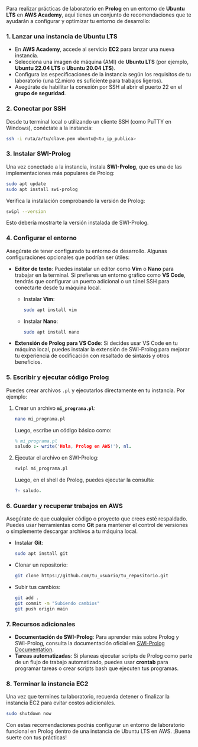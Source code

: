 





Para realizar prácticas de laboratorio en **Prolog** en un entorno de **Ubuntu LTS** en **AWS Academy**, aquí tienes un conjunto de recomendaciones que te ayudarán a configurar y optimizar tu entorno de desarrollo:

### 1. **Lanzar una instancia de Ubuntu LTS**
   - En **AWS Academy**, accede al servicio **EC2** para lanzar una nueva instancia.
   - Selecciona una imagen de máquina (AMI) de **Ubuntu LTS** (por ejemplo, **Ubuntu 22.04 LTS** o **Ubuntu 20.04 LTS**).
   - Configura las especificaciones de la instancia según los requisitos de tu laboratorio (una t2.micro es suficiente para trabajos ligeros).
   - Asegúrate de habilitar la conexión por SSH al abrir el puerto 22 en el **grupo de seguridad**.

### 2. **Conectar por SSH**
   Desde tu terminal local o utilizando un cliente SSH (como PuTTY en Windows), conéctate a la instancia:

   ```bash
   ssh -i ruta/a/tu/clave.pem ubuntu@<tu_ip_publica>
   ```

### 3. **Instalar SWI-Prolog**
   Una vez conectado a la instancia, instala **SWI-Prolog**, que es una de las implementaciones más populares de Prolog:

   ```bash
   sudo apt update
   sudo apt install swi-prolog
   ```

   Verifica la instalación comprobando la versión de Prolog:

   ```bash
   swipl --version
   ```

   Esto debería mostrarte la versión instalada de SWI-Prolog.

### 4. **Configurar el entorno**
   Asegúrate de tener configurado tu entorno de desarrollo. Algunas configuraciones opcionales que podrían ser útiles:

   - **Editor de texto**: Puedes instalar un editor como **Vim** o **Nano** para trabajar en la terminal. Si prefieres un entorno gráfico como **VS Code**, tendrás que configurar un puerto adicional o un túnel SSH para conectarte desde tu máquina local.

     - Instalar **Vim**:
       ```bash
       sudo apt install vim
       ```
     - Instalar **Nano**:
       ```bash
       sudo apt install nano
       ```

   - **Extensión de Prolog para VS Code**: Si decides usar VS Code en tu máquina local, puedes instalar la extensión de SWI-Prolog para mejorar tu experiencia de codificación con resaltado de sintaxis y otros beneficios.

### 5. **Escribir y ejecutar código Prolog**
   Puedes crear archivos `.pl` y ejecutarlos directamente en tu instancia. Por ejemplo:

   1. Crear un archivo **`mi_programa.pl`**:

      ```bash
      nano mi_programa.pl
      ```

      Luego, escribe un código básico como:

      ```prolog
      % mi_programa.pl
      saludo :- write('Hola, Prolog en AWS!'), nl.
      ```

   2. Ejecutar el archivo en SWI-Prolog:

      ```bash
      swipl mi_programa.pl
      ```

      Luego, en el shell de Prolog, puedes ejecutar la consulta:

      ```prolog
      ?- saludo.
      ```

### 6. **Guardar y recuperar trabajos en AWS**
   Asegúrate de que cualquier código o proyecto que crees esté respaldado. Puedes usar herramientas como **Git** para mantener el control de versiones o simplemente descargar archivos a tu máquina local.

   - Instalar **Git**:
     ```bash
     sudo apt install git
     ```

   - Clonar un repositorio:
     ```bash
     git clone https://github.com/tu_usuario/tu_repositorio.git
     ```

   - Subir tus cambios:
     ```bash
     git add .
     git commit -m "Subiendo cambios"
     git push origin main
     ```

### 7. **Recursos adicionales**
   - **Documentación de SWI-Prolog**: Para aprender más sobre Prolog y SWI-Prolog, consulta la documentación oficial en [SWI-Prolog Documentation](https://www.swi-prolog.org/documentation.html).
   - **Tareas automatizadas**: Si planeas ejecutar scripts de Prolog como parte de un flujo de trabajo automatizado, puedes usar **crontab** para programar tareas o crear scripts bash que ejecuten tus programas.

### 8. **Terminar la instancia EC2**
   Una vez que termines tu laboratorio, recuerda detener o finalizar la instancia EC2 para evitar costos adicionales.

   ```bash
   sudo shutdown now
   ```

Con estas recomendaciones podrás configurar un entorno de laboratorio funcional en Prolog dentro de una instancia de Ubuntu LTS en AWS. ¡Buena suerte con tus prácticas!
